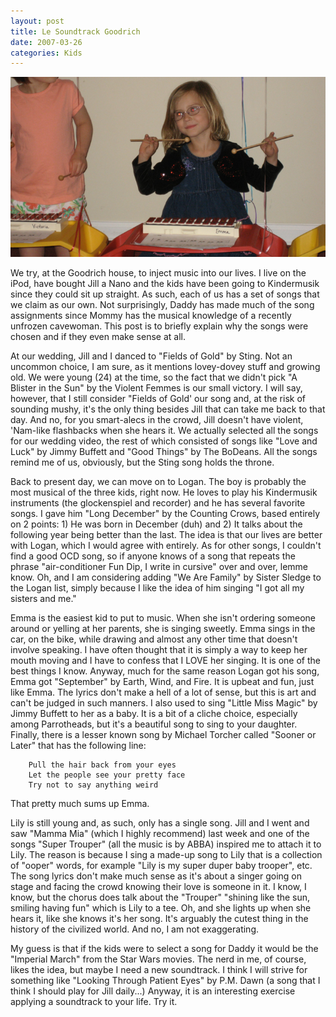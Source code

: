 ```yaml
---
layout: post
title: Le Soundtrack Goodrich 
date: 2007-03-26
categories: Kids
---
```


![The Beat Goes On](/images/20070326/shapeimage_1.png)


We try, at the Goodrich house, to inject music into our lives.  I live on the iPod, have bought Jill a Nano and the kids have been going to Kindermusik since they could sit up straight.  As such, each of us has a set of songs that we claim as our own.  Not surprisingly, Daddy has made much of the song assignments since Mommy has the musical knowledge of a recently unfrozen cavewoman.   This post is to briefly explain why the songs were chosen and if they even make sense at all.

At our wedding, Jill and I danced to "Fields of Gold" by Sting.  Not an uncommon choice, I am sure, as it mentions lovey-dovey stuff and growing old.  We were young (24) at the time, so the fact that we didn't pick "A Blister in the Sun" by the Violent Femmes is our small victory.  I will say, however, that I still consider "Fields of Gold' our song and, at the risk of sounding mushy, it's the only thing besides Jill that can take me back to that day.  And no, for you smart-alecs in the crowd, Jill doesn't have violent, 'Nam-like flashbacks when she hears it.  We actually selected all the songs for our wedding video, the rest of which consisted of songs like "Love and Luck" by Jimmy Buffett and "Good Things" by The BoDeans.  All the songs remind me of us, obviously, but the Sting song holds the throne.

Back to present day, we can move on to Logan.  The boy is probably the most musical of the three kids, right now.  He loves to play his Kindermusik instruments (the glockenspiel and recorder) and he has several favorite songs.  I gave him "Long December" by the Counting Crows, based entirely on 2 points: 1) He was born in December (duh) and 2) It talks about the following year being better than the last.  The idea is that our lives are better with Logan, which I would agree with entirely.  As for other songs, I couldn't find a good OCD song, so if anyone knows of a song that repeats the phrase "air-conditioner Fun Dip, I write in cursive" over and over, lemme know.  Oh, and I am considering adding "We Are Family" by Sister Sledge to the Logan list, simply because I like the idea of him singing "I got all my sisters and me." 

Emma is the easiest kid to put to music.  When she isn't ordering someone around or yelling at her parents, she is singing  sweetly.  Emma sings in the car, on the bike, while drawing and almost any other time that doesn't involve speaking.  I have often thought that it is simply a way to keep her mouth moving and I have to confess that I LOVE her singing.  It is one of the best things I know.  Anyway, much for the same reason Logan got his song, Emma got "September" by Earth, Wind, and Fire.  It is upbeat and fun, just like Emma.  The lyrics don't make a hell of a lot of sense, but this is art and can't be judged in such manners.  I also used to sing "Little Miss Magic" by Jimmy Buffett to her as a baby.  It is a bit of a cliche choice, especially among Parrotheads, but it's a beautiful song to sing to your daughter.  Finally, there is a lesser known song by Michael Torcher called "Sooner or Later" that has the following line: 

        Pull the hair back from your eyes
        Let the people see your pretty face
        Try not to say anything weird

  That pretty much sums up Emma.

  Lily is still young and, as such, only has a single song.  Jill and I went and saw "Mamma Mia" (which I highly recommend) last week and one of the songs "Super Trouper" (all the music is by ABBA) inspired me to attach it to Lily.  The reason is because I sing a made-up song to Lily that is a collection of "ooper" words, for example "Lily is my super duper baby trooper", etc.  The song lyrics don't make much sense as it's about a singer going on stage and facing the crowd knowing their love is someone in it.  I know, I know, but the chorus does talk about the "Trouper" "shining like the sun, smiling having fun" which is Lily to a tee.  Oh, and she lights up when she hears it, like she knows it's her song.  It's arguably the cutest thing in the history of the civilized world. And no, I am not exaggerating.

  My guess is that if the kids were to select a song for Daddy it would be the "Imperial March" from the Star Wars movies.  The nerd in me, of course, likes the idea, but maybe I need a new soundtrack.  I think I will strive for something like "Looking Through Patient Eyes" by P.M. Dawn (a song that I think I should play for Jill daily...)  Anyway, it is an interesting exercise applying a soundtrack to your life.  Try it.
